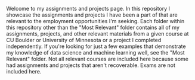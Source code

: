 Welcome to my assignments and projects page. In this repository I showcase the assignments and projects I have been a part of that are relevant to the employment opportunities I'm seeking. Each folder within this repository other than the "Most Relevant" folder contains all of my assignments, projects, and other relevant materials from a given course at CU Boulder or University of Minnesota or a project I completed independently. If you're looking for just a few examples that demonstrate my knowledge of data science and machine learning well, see the "Most Relevant" folder. Not all relevant courses are included here because some had assignments and projects that aren't recoverable. Exams are not included here.
